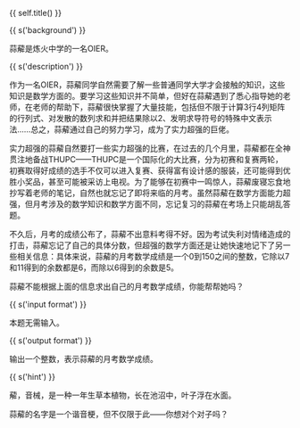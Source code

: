 {{ self.title() }}

{{ s('background') }}

蒜薢是炼火中学的一名OIER。

{{ s('description') }}

作为一名OIER，蒜薢同学自然需要了解一些普通同学大学才会接触的知识，这些知识是数学方面的。要学习这些知识并不简单，但好在蒜薢遇到了悉心指导她的老师，在老师的帮助下，蒜薢很快掌握了大量技能，包括但不限于计算$3$行$4$列矩阵的行列式、对发散的数列求和并把结果除以$2$、发明求导符号的特殊中文表示法……总之，蒜薢通过自己的努力学习，成为了实力超强的巨佬。

实力超强的蒜薢自然要打一些实力超强的比赛，在过去的几个月里，蒜薢都在全神贯注地备战THUPC——THUPC是一个国际化的大比赛，分为初赛和复赛两轮，初赛取得好成绩的选手不仅可以进入复赛、获得富有设计感的服装，还可能得到优胜小奖品，甚至可能被采访上电视。为了能够在初赛中一鸣惊人，蒜薢废寝忘食地抄写着老师的笔记，自然也就忘记了即将来临的月考。虽然蒜薢在数学方面能力超强，但月考涉及的数学知识和数学方面不同，忘记复习的蒜薢在考场上只能胡乱答题。

不久后，月考的成绩公布了，蒜薢不出意料考得不好。因为考试失利对情绪造成的打击，蒜薢忘记了自己的具体分数，但超强的数学方面还是让她快速地记下了另一些相关信息：具体来说，蒜薢的月考数学成绩是一个$0$到$150$之间的整数，它除以$7$和$11$得到的余数都是$6$，而除以$6$得到的余数是$5$。

蒜薢不能根据上面的信息求出自己的月考数学成绩，你能帮帮她吗？

{{ s('input format') }}

本题无需输入。

{{ s('output format') }}

输出一个整数，表示蒜薢的月考数学成绩。

{{ s('hint') }}

薢，音械，是一种一年生草本植物，长在池沼中，叶子浮在水面。

蒜薢的名字是一个谐音梗，但不仅限于此——你想对个对子吗？